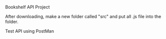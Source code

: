 Bookshelf API Project

After downloading, make a new folder called "src" and put all .js file into the folder.

Test API using PostMan
